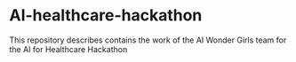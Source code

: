 # AI-healthcare-hackathon
This repository describes contains the work of the AI Wonder Girls team for the AI for Healthcare Hackathon
